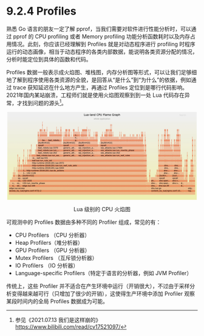 # 9.2.4 Profiles

熟悉 Go 语言的朋友一定了解 pprof，当我们需要对软件进行性能分析时，可以通过 pprof 的 CPU profiling 或者 Memory profiling 功能分析函数耗时以及内存占用情况。此刻，你应该已经理解到 Profiles 就是对动态程序进行 profiling 时程序运行的动态画像，相当于动态程序的各类内部数据，能说明各类资源分配的情况，分析时能定位到具体的函数和代码。

Profiles 数据一般表示成火焰图、堆栈图，内存分析图等形式，可以让我们足够细地了解到程序使用各类资源的全貌，是回答从“是什么”到“为什么”的依据，例如通过 trace 获知延迟在什么地方产生，再通过 Profiles 定位到是哪行代码影响。2021年国内某站崩溃，工程师们就是使用火焰图观察到到一处 Lua 代码存在异常，才找到问题的源头[^1]。

<div  align="center">
	<img src="../assets/lua-cpu-flame-graph.webp" width = "500"  align=center />
	<p>Lua 级别的 CPU 火焰图</p>
</div>

可观测中的 Profiles 数据由多种不同的 Profiler 组成，常见的有：

- CPU Profilers （CPU 分析器）
- Heap Profilers（堆分析器）
- GPU Profilers （GPU 分析器）
- Mutex Profilers （互斥锁分析器）
- IO Profilers （IO 分析器）
- Language-specific Profilers（特定于语言的分析器，例如 JVM Profiler）

传统上，这些 Profiler 并不适合在产生环境中运行（开销很大），不过由于采样分析变得越来越可行（只增加了很少的开销），这使得生产环境中添加 Profiler 观察某段时间内的全局 Profiles 数据成为可能。

[^1]: 参见《2021.07.13 我们是这样崩的》https://www.bilibili.com/read/cv17521097/